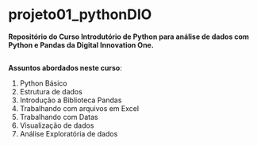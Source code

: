# projeto01_pythonDIO
 **Repositório do Curso Introdutório de Python para análise de dados com Python e Pandas da Digital Innovation One.**
 ##

 **Assuntos abordados neste curso**:
 1. Python Básico
 2. Estrutura de dados
 3. Introdução a Biblioteca Pandas
 4. Trabalhando com arquivos em Excel
 5. Trabalhando com Datas
 6. Visualização de dados
 7. Análise Exploratória de dados


